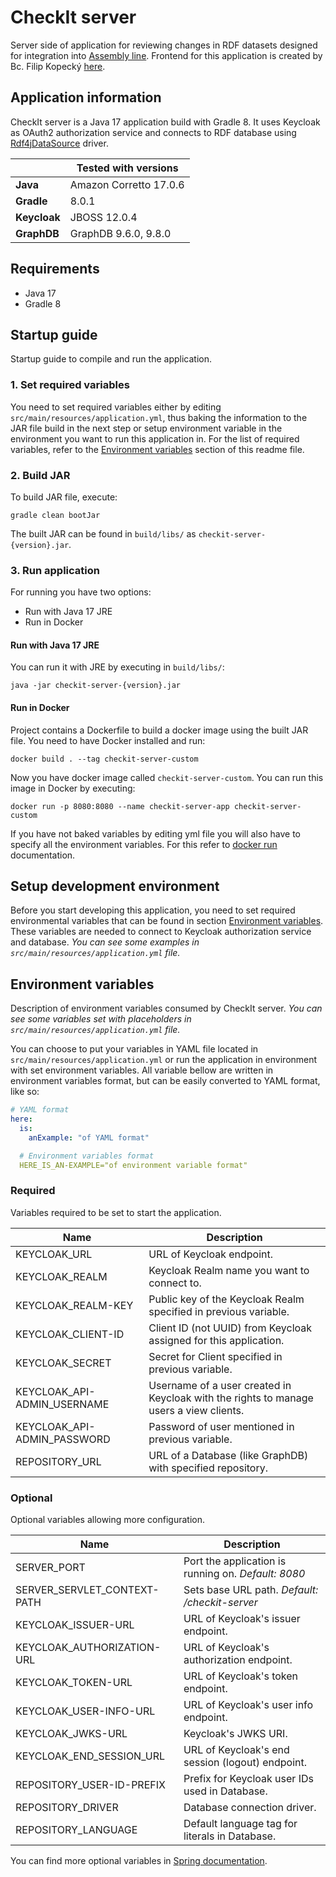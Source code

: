# CheckIt server

Server side of application for reviewing changes in RDF datasets designed for integration
into [Assembly line](https://github.com/opendata-mvcr/sgov-assembly-line). Frontend for this application is created by
Bc. Filip Kopecký [here](https://github.com/filip-kopecky/checkit-ui).

## Application information

CheckIt server is a Java 17 application build with Gradle 8. It uses Keycloak as OAuth2 authorization service and
connects to RDF database using [Rdf4jDataSource](https://github.com/kbss-cvut/jopa/tree/master/ontodriver-rdf4j) driver.

|              | Tested with versions   |
|--------------|------------------------|
| **Java**     | Amazon Corretto 17.0.6 |
| **Gradle**   | 8.0.1                  |
| **Keycloak** | JBOSS 12.0.4           |
| **GraphDB**  | GraphDB 9.6.0, 9.8.0   |

## Requirements

- Java 17
- Gradle 8

## Startup guide

Startup guide to compile and run the application.

### 1. Set required variables

You need to set required variables either by editing `src/main/resources/application.yml`, thus baking the information
to the JAR file build in the next step or setup environment variable in the environment you want to run this application
in. For the list of required variables, refer to the [Environment variables](#environment-variables) section of this
readme file.

### 2. Build JAR

To build JAR file, execute:

```
gradle clean bootJar
```

The built JAR can be found in `build/libs/` as `checkit-server-{version}.jar`.

### 3. Run application

For running you have two options:

- Run with Java 17 JRE
- Run in Docker

#### Run with Java 17 JRE

You can run it with JRE by executing in `build/libs/`:

```shell
java -jar checkit-server-{version}.jar
```

#### Run in Docker

Project contains a Dockerfile to build a docker image using the built JAR file. You need to have Docker installed and
run:

```shell
docker build . --tag checkit-server-custom
```

Now you have docker image called `checkit-server-custom`. You can run this image in Docker by executing:

```shell
docker run -p 8080:8080 --name checkit-server-app checkit-server-custom 
```

If you have not baked variables by editing yml file you will also have to specify all the environment variables. For
this refer to [docker run](https://docs.docker.com/engine/reference/commandline/run/#env) documentation.

## Setup development environment

Before you start developing this application, you need to set required environmental variables that can be found in
section [Environment variables](#environment-variables). These variables are needed to connect to Keycloak authorization
service and database. *You can see some examples in `src/main/resources/application.yml` file.*

## Environment variables

Description of environment variables consumed by CheckIt server. *You can see some variables set with placeholders
in `src/main/resources/application.yml` file.*

You can choose to put your variables in YAML file located in `src/main/resources/application.yml` or run the application
in environment with set environment variables. All variable bellow are written in environment variables format, but can
be easily converted to YAML format, like so:

```yaml
# YAML format
here:
  is:
    anExample: "of YAML format"

  # Environment variables format
  HERE_IS_AN-EXAMPLE="of environment variable format"
```

### Required

Variables required to be set to start the application.

| Name                        | Description                                                                            |
|-----------------------------|----------------------------------------------------------------------------------------|
| KEYCLOAK_URL                | URL of Keycloak endpoint.                                                              |
| KEYCLOAK_REALM              | Keycloak Realm name you want to connect to.                                            |
| KEYCLOAK_REALM-KEY          | Public key of the Keycloak Realm specified in previous variable.                       |
| KEYCLOAK_CLIENT-ID          | Client ID (not UUID) from Keycloak assigned for this application.                      |
| KEYCLOAK_SECRET             | Secret for Client specified in previous variable.                                      |
| KEYCLOAK_API-ADMIN_USERNAME | Username of a user created in Keycloak with the rights to manage users a view clients. |
| KEYCLOAK_API-ADMIN_PASSWORD | Password of user mentioned in previous variable.                                       |
| REPOSITORY_URL              | URL of a Database (like GraphDB) with specified repository.                            |

### Optional

Optional variables allowing more configuration.

| Name                        | Description                                         |
|-----------------------------|-----------------------------------------------------|
| SERVER_PORT                 | Port the application is running on. *Default: 8080* |
| SERVER_SERVLET_CONTEXT-PATH | Sets base URL path. *Default: /checkit-server*      |
| KEYCLOAK_ISSUER-URL         | URL of Keycloak's issuer endpoint.                  |
| KEYCLOAK_AUTHORIZATION-URL  | URL of Keycloak's authorization endpoint.           |
| KEYCLOAK_TOKEN-URL          | URL of Keycloak's token endpoint.                   |
| KEYCLOAK_USER-INFO-URL      | URL of Keycloak's user info endpoint.               |
| KEYCLOAK_JWKS-URL           | Keycloak's JWKS URI.                                |
| KEYCLOAK_END_SESSION_URL    | URL of Keycloak's end session (logout) endpoint.    |
| REPOSITORY_USER-ID-PREFIX   | Prefix for Keycloak user IDs used in Database.      |
| REPOSITORY_DRIVER           | Database connection driver.                         |
| REPOSITORY_LANGUAGE         | Default language tag for literals in Database.      |

You can find more optional variables
in [Spring documentation](https://docs.spring.io/spring-boot/docs/3.0.4/reference/htmlsingle/).

